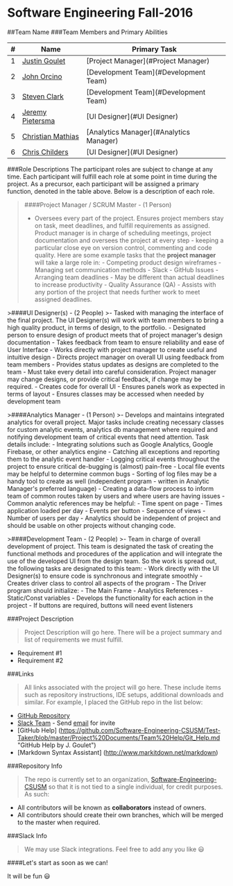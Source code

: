 Software Engineering Fall-2016
=================================
##Team Name
###Team Members and Primary Abilities

|#|Name|Primary Task|
|---|---|---|
|1|		[Justin Goulet](https://github.com/jstngoulet "Justin GitHub")			        |	[Project Manager](#Project Manager)|
|2|		[John Orcino](https://github.com/OrcinoJohn)		                            |	[Development Team](#Development Team)|
|3|		[Steven Clark](https://github.com/DaVolfman "Steven Clark GitHub")		        |	[Development Team](#Development Team)|
|4|		[Jeremy Pietersma](https://github.com/jpietersma "Jeremy Pietersma GitHub")		|	[UI Designer](#UI Designer)|
|5|		[Christian Mathias](https://github.com/cmmathias95 "Christian Mathias")		    |	[Analytics Manager](#Analytics Manager)|
|6|		[Chris Childers](https://github.com/chili24137 "Chris Childers")		        |	[UI Designer](#UI Designer)|

###Role Descriptions
The participant roles are subject to change at any time. Each participant will fulfill each role at some point in time during the project. As a precursor, each participant will be assigned a primary function, denoted in the table above. Below is a description of each role. <br>


>####Project Manager / SCRUM Master - (1 Person)
>- Oversees every part of the project. Ensures project members stay on task, meet deadlines, and fulfill requirements as assigned. Product manager is in charge of scheduling meetings, project documentation and oversees the project at every step - keeping a particular close eye on version control, commenting and code quality. Here are some example tasks that the **project manager** will take a large role in:
    - Competing product design wireframes
    - Managing set communication methods
        - Slack
        - GitHub Issues
    - Arranging team deadlines
        - May be different than actual deadlines to increase productivity
    - Quality Assurance (QA)
    - Assists with any portion of the project that needs further work to meet assigned deadlines.
    
<p>
>####UI Designer(s) - (2 People)
>- Tasked with managing the interface of the final project. The UI Designer(s) will work with team members to bring a high quality product, in terms of design, to the portfolio. 
    - Designated person to ensure design of product meets that of project manager's design documentation
    - Takes feedback from team to ensure reliability and ease of User Interface
    - Works directly with project manager to create useful and intuitive design
        - Directs project manager on overall UI using feedback from team members
        - Provides status updates as designs are completed to the team
    - Must take every detail into careful consideration. Project manager may change designs, or provide critical feedback, if change may be required.
    - Creates code for overall UI
        - Ensures panels work as expected in terms of layout
        - Ensures classes may be accessed when needed by development team
    
<p>    
>####Analytics Manager - (1 Person)
>- Develops and maintains integrated analytics for overall project. Major tasks include creating necessary classes for custom analytic events, analytics db management where required and notifying development team of critical events that need attention. Task details include:
    - Integrating solutions such as Google Analytics, Google Firebase, or other analytics engine
    - Catching all exceptions and reporting them to the analytic event handler
    - Logging critical events throughout the project to ensure critical de-bugging is (almost) pain-free
        - Local file events may be helpful to determine common bugs
        - Sorting of log files may be a handy tool to create as well (independent program - written in Analytic Manager's preferred language)
    - Creating a data-flow process to inform team of common routes taken by users and where users are having issues
    - Common analytic references may be helpful:
        - Time spent on page
        - Times application loaded per day
        - Events per button
        - Sequence of views
        - Number of users per day
    - Analytics should be independent of project and should be usable on other projects without changing code.
    
<p>
>####Development Team - (2 People)
>- Team in charge of overall development of project. This team is designated the task of creating the functional methods and procedures of the application and will integrate the use of the developed UI from the design team. So the work is spread out, the following tasks are designated to this team:
    - Work directly with the UI Designer(s) to ensure code is synchronous and integrate smoothly
    - Creates driver class to control all aspects of the program
        - The Driver program should initialize:
            - The Main Frame
            - Analytics References
            - Static/Const variables
    -  Develops the functionality for each action in the project
        - If buttons are required, buttons will need event listeners
    

###Project Description
>Project Description will go here. There will be a project summary and list of requirements we must fulfill.
- Requirement #1
- Requirement #2

###Links
>All links associated with the project will go here. These include items such as repository instructions, IDE setups, additional downloads and similar. For example, I placed the GitHub repo in the list below:
- [GitHub Repository](https://github.com/Software-Engineering-CSUSM/Enter-Team-Name_ProjectName-2016)
- [Slack Team](https://csusm-se-f2016.slack.com/) - Send [email](mailto:jstngoulet@me.com) for invite
- [GitHub Help] (https://github.com/Software-Engineering-CSUSM/Test-Taker/blob/master/Project%20Documents/Team%20Help/Git_Help.md "GitHub Help by J. Goulet")
- [Markdown Syntax Assistant] (http://www.markitdown.net/markdown)

###Repository Info
> The repo is currently set to an organization, [Software-Engineering-CSUSM](https://github.com/Software-Engineering-CSUSM) so that it is not tied to a single individual, for credit purposes. As such: 
- All contributors will be known as **collaborators** instead of owners.
- All contributors should create their own branches, which will be merged to the master when required.

###Slack Info
> We may use Slack integrations. Feel free to add any you like :smiley:
    
####Let's start as soon as we can!

It will be fun :smiley:
